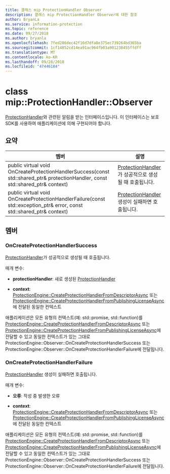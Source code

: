 ```yaml
---
title: 클래스 mip ProtectionHandler Observer
description: 클래스 mip ProtectionHandler Observer에 대한 참조
author: BryanLa
ms.service: information-protection
ms.topic: reference
ms.date: 09/27/2018
ms.author: bryanla
ms.openlocfilehash: 7fed286dec42f16d7dfa8e375ec739264bd365ba
ms.sourcegitcommit: 1cf14852cd14ea91ac964fb03a901238455ffdff
ms.translationtype: MT
ms.contentlocale: ko-KR
ms.lasthandoff: 09/28/2018
ms.locfileid: "47446184"
---
```

# <a name="class-mipprotectionhandlerobserver"></a>class mip::ProtectionHandler::Observer 
[ProtectionHandler](class_mip_protectionhandler.md)와 관련된 알림을 받는 인터페이스입니다.
이 인터페이스는 보호 SDK를 사용하여 애플리케이션에 의해 구현되어야 합니다.
  
## <a name="summary"></a>요약
 멤버                        | 설명                                
--------------------------------|---------------------------------------------
public virtual void OnCreateProtectionHandlerSuccess(const std::shared_ptr<ProtectionHandler>& protectionHandler, const std::shared_ptr<void>& context)  |  [ProtectionHandler](class_mip_protectionhandler.md)가 성공적으로 생성될 때 호출됩니다.
public virtual void OnCreateProtectionHandlerFailure(const std::exception_ptr& error, const std::shared_ptr<void>& context)  |  [ProtectionHandler](class_mip_protectionhandler.md) 생성이 실패하면 호출됩니다.
  
## <a name="members"></a>멤버
  
### <a name="oncreateprotectionhandlersuccess"></a>OnCreateProtectionHandlerSuccess
[ProtectionHandler](class_mip_protectionhandler.md)가 성공적으로 생성될 때 호출됩니다.

매개 변수:  
* **protectionHandler**: 새로 생성된 [ProtectionHandler](class_mip_protectionhandler.md)


* **context**: [ProtectionEngine::CreateProtectionHandlerFromDescriptorAsync](class_mip_protectionengine.md#createprotectionhandlerfromdescriptorasync) 또는 [ProtectionEngine::CreateProtectionHandlerFromPublishingLicenseAsync](class_mip_protectionengine.md#createprotectionhandlerfrompublishinglicenseasync)에 전달된 동일한 컨텍스트


애플리케이션은 모든 유형의 컨텍스트(예: std::promise, std::function)를 [ProtectionEngine::CreateProtectionHandlerFromDescriptorAsync](class_mip_protectionengine.md#createprotectionhandlerfromdescriptorasync) 또는 [ProtectionEngine::CreateProtectionHandlerFromPublishingLicenseAsync](class_mip_protectionengine.md#createprotectionhandlerfrompublishinglicenseasync)에 전달할 수 있고 동일한 컨텍스트가 있는 그대로 ProtectionEngine::Observer::OnCreateProtectionHandlerSuccess 또는 ProtectionEngine::Observer::OnCreateProtectionHandlerFailure에 전달됩니다.
  
### <a name="oncreateprotectionhandlerfailure"></a>OnCreateProtectionHandlerFailure
[ProtectionHandler](class_mip_protectionhandler.md) 생성이 실패하면 호출됩니다.

매개 변수:  
* **오류**: 작성 중 발생한 오류 


* **context**: [ProtectionEngine::CreateProtectionHandlerFromDescriptorAsync](class_mip_protectionengine.md#createprotectionhandlerfromdescriptorasync) 또는 [ProtectionEngine::CreateProtectionHandlerFromPublishingLicenseAsync](class_mip_protectionengine.md#createprotectionhandlerfrompublishinglicenseasync)에 전달된 동일한 컨텍스트


애플리케이션은 모든 유형의 컨텍스트(예: std::promise, std::function)를 [ProtectionEngine::CreateProtectionHandlerFromDescriptorAsync](class_mip_protectionengine.md#createprotectionhandlerfromdescriptorasync) 또는 [ProtectionEngine::CreateProtectionHandlerFromPublishingLicenseAsync](class_mip_protectionengine.md#createprotectionhandlerfrompublishinglicenseasync)에 전달할 수 있고 동일한 컨텍스트가 있는 그대로 ProtectionEngine::Observer::OnCreateProtectionHandlerSuccess 또는 ProtectionEngine::Observer::OnCreateProtectionHandlerFailure에 전달됩니다.